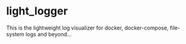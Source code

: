 # light_logger
This is the lightweight log visualizer for docker, docker-compose, file-system logs and beyond...
